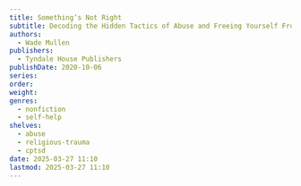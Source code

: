 ```yaml
---
title: Something’s Not Right
subtitle: Decoding the Hidden Tactics of Abuse and Freeing Yourself From Its Power
authors:
  - Wade Mullen
publishers:
  - Tyndale House Publishers
publishDate: 2020-10-06
series: 
order: 
weight: 
genres:
  - nonfiction
  - self-help
shelves:
  - abuse
  - religious-trauma
  - cptsd
date: 2025-03-27 11:10
lastmod: 2025-03-27 11:10
---
```

